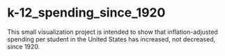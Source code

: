 # k-12_spending_since_1920

This small visualization project is intended to show that inflation-adjusted spending per student in the United States has increased, not decreased, since 1920. 
